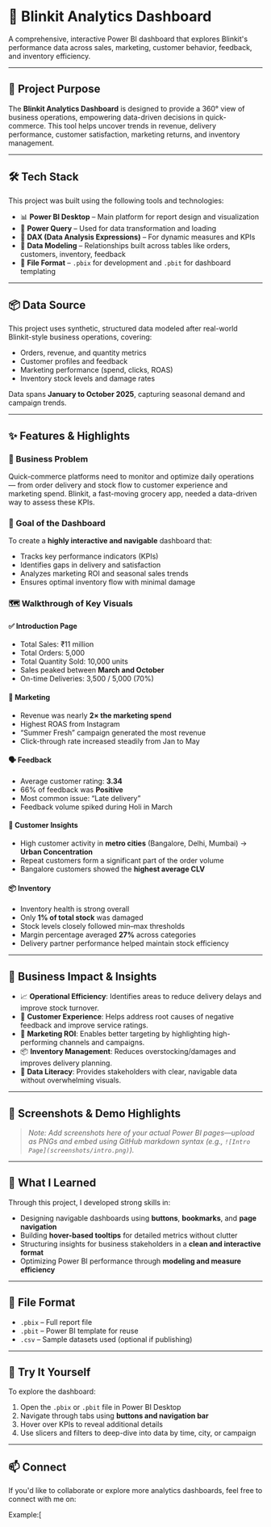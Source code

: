 # 🛒 Blinkit Analytics Dashboard

A comprehensive, interactive Power BI dashboard that explores Blinkit's performance data across sales, marketing, customer behavior, feedback, and inventory efficiency.

---

## 📌 Project Purpose

The **Blinkit Analytics Dashboard** is designed to provide a 360° view of business operations, empowering data-driven decisions in quick-commerce. This tool helps uncover trends in revenue, delivery performance, customer satisfaction, marketing returns, and inventory management.

---

## 🛠 Tech Stack

This project was built using the following tools and technologies:

- 📊 **Power BI Desktop** – Main platform for report design and visualization  
- 🔄 **Power Query** – Used for data transformation and loading  
- 🧠 **DAX (Data Analysis Expressions)** – For dynamic measures and KPIs  
- 🧱 **Data Modeling** – Relationships built across tables like orders, customers, inventory, feedback  
- 📁 **File Format** – `.pbix` for development and `.pbit` for dashboard templating

---

## 📦 Data Source

This project uses synthetic, structured data modeled after real-world Blinkit-style business operations, covering:

- Orders, revenue, and quantity metrics
- Customer profiles and feedback
- Marketing performance (spend, clicks, ROAS)
- Inventory stock levels and damage rates

Data spans **January to October 2025**, capturing seasonal demand and campaign trends.

---

## ✨ Features & Highlights

### 🔧 Business Problem
Quick-commerce platforms need to monitor and optimize daily operations — from order delivery and stock flow to customer experience and marketing spend. Blinkit, a fast-moving grocery app, needed a data-driven way to assess these KPIs.

### 🎯 Goal of the Dashboard
To create a **highly interactive and navigable** dashboard that:
- Tracks key performance indicators (KPIs)
- Identifies gaps in delivery and satisfaction
- Analyzes marketing ROI and seasonal sales trends
- Ensures optimal inventory flow with minimal damage

### 🗺️ Walkthrough of Key Visuals

#### ✅ **Introduction Page**
- Total Sales: ₹11 million  
- Total Orders: 5,000  
- Total Quantity Sold: 10,000 units  
- Sales peaked between **March and October**
- On-time Deliveries: 3,500 / 5,000 (70%)

#### 📣 **Marketing**
- Revenue was nearly **2× the marketing spend**
- Highest ROAS from Instagram
- “Summer Fresh” campaign generated the most revenue
- Click-through rate increased steadily from Jan to May

#### 🗣️ **Feedback**
- Average customer rating: **3.34**
- 66% of feedback was **Positive**
- Most common issue: “Late delivery”
- Feedback volume spiked during Holi in March

#### 👥 **Customer Insights**
- High customer activity in **metro cities** (Bangalore, Delhi, Mumbai) → **Urban Concentration**
- Repeat customers form a significant part of the order volume
- Bangalore customers showed the **highest average CLV**

#### 📦 **Inventory**
- Inventory health is strong overall
- Only **1% of total stock** was damaged
- Stock levels closely followed min–max thresholds
- Margin percentage averaged **27%** across categories
- Delivery partner performance helped maintain stock efficiency

---

## 📌 Business Impact & Insights

- 📈 **Operational Efficiency**: Identifies areas to reduce delivery delays and improve stock turnover.
- 💬 **Customer Experience**: Helps address root causes of negative feedback and improve service ratings.
- 📣 **Marketing ROI**: Enables better targeting by highlighting high-performing channels and campaigns.
- 📦 **Inventory Management**: Reduces overstocking/damages and improves delivery planning.
- 🧠 **Data Literacy**: Provides stakeholders with clear, navigable data without overwhelming visuals.

---

## 📸 Screenshots & Demo Highlights

> _*Note: Add screenshots here of your actual Power BI pages—upload as PNGs and embed using GitHub markdown syntax (e.g., `![Intro Page](screenshots/intro.png)`).*_

---

## 🧠 What I Learned

Through this project, I developed strong skills in:
- Designing navigable dashboards using **buttons**, **bookmarks**, and **page navigation**
- Building **hover-based tooltips** for detailed metrics without clutter
- Structuring insights for business stakeholders in a **clean and interactive format**
- Optimizing Power BI performance through **modeling and measure efficiency**

---

## 📁 File Format

- `.pbix` – Full report file  
- `.pbit` – Power BI template for reuse  
- `.csv` – Sample datasets used (optional if publishing)

---

## 🚀 Try It Yourself

To explore the dashboard:
1. Open the `.pbix` or `.pbit` file in Power BI Desktop
2. Navigate through tabs using **buttons and navigation bar**
3. Hover over KPIs to reveal additional details
4. Use slicers and filters to deep-dive into data by time, city, or campaign

---

## 📫 Connect

If you'd like to collaborate or explore more analytics dashboards, feel free to connect with me on:

Example:[


